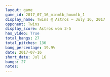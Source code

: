 ```yaml
---
layout: game
game_id: 2017_07_16_minmlb_houmlb_1
display_name: Twins @ Astros – July 16, 2017
opponent: Twins
display_score: Astros won 3-5
has_video: True
total_bangs: 27
total_pitches: 136
bang_percentage: 19.9%
date: 2017-07-16
short_date: Jul 16
bangs: 27
notes: 
---
```

